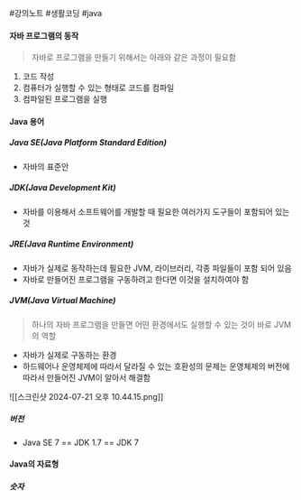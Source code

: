 #강의노트 #생활코딩 #java 

#### 자바 프로그램의 동작
> 자바로 프로그램을 만들기 위해서는 아래와 같은 과정이 필요함

1. 코드 작성
2. 컴퓨터가 실행할 수 있는 형태로 코드를 컴파일
3. 컴파일된 프로그램을 실행

#### Java 용어

##### Java SE(Java Platform Standard Edition)
- 자바의 표준안
##### JDK(Java Development Kit)
- 자바를 이용해서 소프트웨어를 개발할 때 필요한 여러가지 도구들이 포함되어 있는 것
##### JRE(Java Runtime Environment)
- 자바가 실제로 동작하는데 필요한 JVM, 라이브러리, 각종 파일들이 포함 되어 있음
- 자바로 만들어진 프로그램을 구동하려고 한다면 이것을 설치하여야 함 
##### JVM(Java Virtual Machine)
> 하나의 자바 프로그램을 만들면 어떤 환경에서도 실행할 수 있는 것이 바로 JVM의 역할
- 자바가 실제로 구동하는 환경
- 하드웨어나 운영체제에 따라서 달라질 수 있는 호환성의 문제는 운영체제의 버전에 따라서 만들어진 JVM이 알아서 해결함

![[스크린샷 2024-07-21 오후 10.44.15.png]]

##### 버전
- Java SE 7 == JDK 1.7 == JDK 7 

#### Java의 자료형
##### 숫자